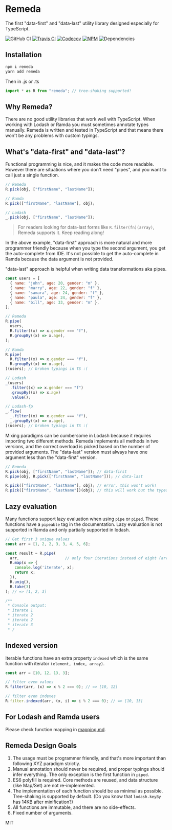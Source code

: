 # Remeda

The first "data-first" and "data-last" utility library designed especially for TypeScript.

![GitHub CI](https://img.shields.io/github/actions/workflow/status/remeda/remeda/ci.yml?branch=master&label=github-ci)
[![Travis CI](https://img.shields.io/travis/remeda/remeda/master?label=travis-ci)](https://travis-ci.org/remeda/remeda)
[![Codecov](https://img.shields.io/codecov/c/github/remeda/remeda/master)](https://codecov.io/gh/remeda/remeda)
[![NPM](https://img.shields.io/npm/v/remeda)](https://www.npmjs.org/package/remeda)
![Dependencies](https://img.shields.io/librariesio/release/npm/remeda)

## Installation

```bash
npm i remeda
yarn add remeda
```

Then in .js or .ts

```js
import * as R from "remeda"; // tree-shaking supported!
```

## Why Remeda?

There are no good utility libraries that work well with TypeScript. When working with Lodash or Ramda you must sometimes annotate types manually.
Remeda is written and tested in TypeScript and that means there won't be any problems with custom typings.

## What's "data-first" and "data-last"?

Functional programming is nice, and it makes the code more readable. However there are situations where you don't need "pipes", and you want to call just a single function.

```js
// Remeda
R.pick(obj, ["firstName", "lastName"]);

// Ramda
R.pick(["firstName", "lastName"], obj);

// Lodash
_.pick(obj, ["firstName", "lastName"]);
```

> For readers looking for data-last forms like `R.filter(fn)(array)`, Remeda supports it. Keep reading along!

In the above example, "data-first" approach is more natural and more programmer friendly because when you type the second argument, you get the auto-complete from IDE. It's not possible to get the auto-complete in Ramda because the data argument is not provided.

"data-last" approach is helpful when writing data transformations aka pipes.

```js
const users = [
  { name: "john", age: 20, gender: "m" },
  { name: "marry", age: 22, gender: "f" },
  { name: "samara", age: 24, gender: "f" },
  { name: "paula", age: 24, gender: "f" },
  { name: "bill", age: 33, gender: "m" },
];

// Remeda
R.pipe(
  users,
  R.filter((x) => x.gender === "f"),
  R.groupBy((x) => x.age),
);

// Ramda
R.pipe(
  R.filter((x) => x.gender === "f"),
  R.groupBy((x) => x.age),
)(users); // broken typings in TS :(

// Lodash
_(users)
  .filter((x) => x.gender === "f")
  .groupBy((x) => x.age)
  .value();

// Lodash-fp
_.flow(
  _.filter((x) => x.gender === "f"),
  _.groupBy((x) => x.age),
)(users); // broken typings in TS :(
```

Mixing paradigms can be cumbersome in Lodash because it requires importing two different methods.
Remeda implements all methods in two versions, and the correct overload is picked based on the number of provided arguments.
The "data-last" version must always have one argument less than the "data-first" version.

```js
// Remeda
R.pick(obj, ["firstName", "lastName"]); // data-first
R.pipe(obj, R.pick(["firstName", "lastName"])); // data-last

R.pick(["firstName", "lastName"], obj); // error, this won't work!
R.pick(["firstName", "lastName"])(obj); // this will work but the types cannot be inferred
```

## Lazy evaluation

Many functions support lazy evaluation when using `pipe` or `piped`. These functions have a `pipeable` tag in the documentation.
Lazy evaluation is not supported in Ramda and only partially supported in lodash.

```js
// Get first 3 unique values
const arr = [1, 2, 2, 3, 3, 4, 5, 6];

const result = R.pipe(
  arr,                    // only four iterations instead of eight (array.length)
  R.map(x => {
    console.log('iterate', x);
    return x;
  }),
  R.uniq(),
  R.take(3)
); // => [1, 2, 3]

/**
 * Console output:
 * iterate 1
 * iterate 2
 * iterate 2
 * iterate 3
 * /

```

## Indexed version

Iterable functions have an extra property `indexed` which is the same function with iterator `(element, index, array)`.

```js
const arr = [10, 12, 13, 3];

// filter even values
R.filter(arr, (x) => x % 2 === 0); // => [10, 12]

// filter even indexes
R.filter.indexed(arr, (x, i) => i % 2 === 0); // => [10, 13]
```

## For Lodash and Ramda users

Please check function mapping in [mapping.md](./mapping.md).

## Remeda Design Goals

1. The usage must be programmer friendly, and that's more important than following XYZ paradigm strictly.
2. Manual annotation should never be required, and proper typings should infer everything. The only exception is the first function in `piped`.
3. ES6 polyfill is required. Core methods are reused, and data structure (like Map/Set) are not re-implemented.
4. The implementation of each function should be as minimal as possible. Tree-shaking is supported by default. (Do you know that `lodash.keyBy` has 14KB after minification?)
5. All functions are immutable, and there are no side-effects.
6. Fixed number of arguments.

MIT
